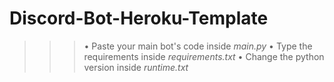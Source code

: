 # Discord-Bot-Heroku-Template

>>> • Paste your main bot's code inside *main.py*
>>> • Type the requirements inside *requirements.txt*
>>> • Change the python version inside *runtime.txt*
